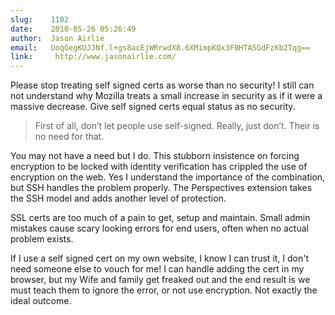 ```yaml
---
slug:    1102
date:    2010-05-26 05:26:49
author:  Jason Airlie
email:   UoqGegKUJJNf.l+gs8acEjWRrwdX8.6XMimpKQx3F0HTA5GdFzKb2Tqg==
link:     http://www.jasonairlie.com/
---
```


Please stop treating self signed certs as worse than no security! I
still can not understand why Mozilla treats a small increase in
security as if it were a massive decrease. Give self signed certs
equal status as no security.

<blockquote>First of all, don’t let people use self-signed. Really,
just don’t. Their is no need for that.</blockquote>

You may not have a need but I do.  This stubborn insistence on forcing
encryption to be locked with identity verification has crippled the
use of encryption on the web. Yes I understand the importance of the
combination, but SSH handles the problem properly. The Perspectives
extension takes the SSH model and adds another level of protection.

SSL certs are too much of a pain to get, setup and maintain. Small
admin mistakes cause scary looking errors for end users, often when no
actual problem exists.

If I use a self signed cert on my own website, I know I can trust it,
I don't need someone else to vouch for me! I can handle adding the
cert in my browser, but my Wife and family get freaked out and the end
result is we must teach them to ignore the error, or not use
encryption. Not exactly the ideal outcome.
